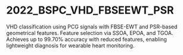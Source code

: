 # 2022_BSPC_VHD_FBSEEWT_PSR
VHD classification using PCG signals with FBSE-EWT and PSR-based geometrical features. Feature selection via SSOA, EPOA, and TGOA. Achieves up to 99.70% accuracy with reduced features, enabling lightweight diagnosis for wearable heart monitoring.
